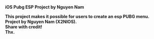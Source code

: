 <b>iOS Pubg ESP Project by Nguyen Nam<b/><br>

<b>This project makes it possible for users to create an esp PUBG menu.<b/><br>
<b>Project by Nguyen Nam (X2NIOS).<b/><br>
<b>Share with credit!<b/><br>
Thx.
